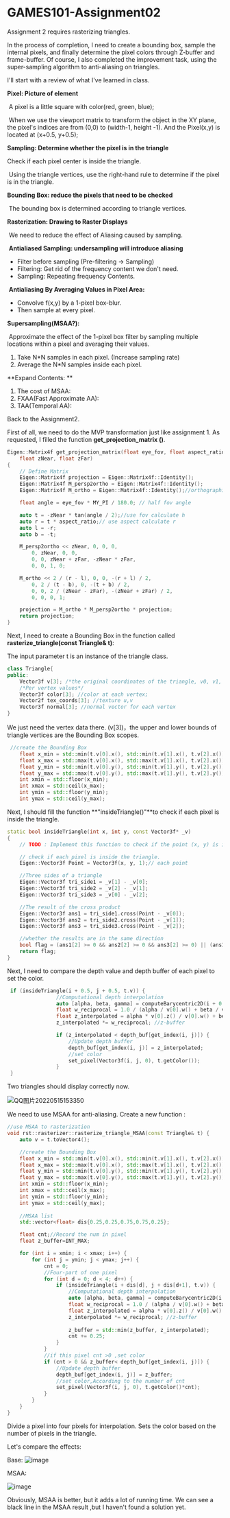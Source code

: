 # GAMES101-Assignment02 

Assignment 2 requires rasterizing triangles. 

In the process of completion, I need to create a bounding box, sample the internal pixels, and finally determine the pixel colors through Z-buffer and frame-buffer. Of course, I also completed the improvement task, using the super-sampling algorithm to anti-aliasing on triangles.

I'll start with a review of what I've learned in class.

**Pixel: Picture of element**

​		A pixel is a little square with color(red, green, blue);

​		When we use the viewport matrix to transform the object in the XY plane, the pixel's indices are from (0,0) to (width-1, height -1). And the Pixel(x,y) is located at (x+0.5, y+0.5); 


**Sampling: Determine whether the pixel is in the triangle**

   Check if each pixel center is inside the triangle.

​	Using the triangle vertices, use the right-hand rule to determine if the pixel is in the triangle.  

**Bounding Box: reduce the pixels that need to be checked**


​		The bounding box is determined according to triangle vertices.



**Rasterization: Drawing to Raster Displays**

​	We need to reduce the effect of Aliasing caused by sampling.

​	**Antialiased Sampling: undersampling will introduce aliasing**

- Filter before sampling (Pre-filtering -> Sampling)
- Filtering: Get rid of the frequency content we don't need.
- Sampling: Repeating frequency Contents.

​	**Antialiasing By Averaging Values in Pixel Area:** 

- Convolve f(x,y) by a 1-pixel box-blur. 
- Then sample at every pixel.



**Supersampling(MSAA?):** 

​		Approximate the effect of the 1-pixel box filter by sampling multiple locations within a pixel and averaging their values.

1. Take N*N samples in each pixel. (Increase sampling rate)
2. Average the N*N samples inside each pixel.



**Expand Contents: **

1. The cost of MSAA: 
2. FXAA(Fast Approximate AA): 
3. TAA(Temporal AA):  



Back to the Assignment2.

First of all, we need to do the MVP transformation just like assignment 1. As requested, I filled the function **get_projection_matrix ()**.

```CPP
Eigen::Matrix4f get_projection_matrix(float eye_fov, float aspect_ratio,
    float zNear, float zFar)
{
    // Define Matrix
    Eigen::Matrix4f projection = Eigen::Matrix4f::Identity();
    Eigen::Matrix4f M_persp2ortho = Eigen::Matrix4f::Identity();
    Eigen::Matrix4f M_ortho = Eigen::Matrix4f::Identity();//orthographic Matrix

    float angle = eye_fov * MY_PI / 180.0; // half fov angle

    auto t = -zNear * tan(angle / 2);//use fov calculate h
    auto r = t * aspect_ratio;// use aspect calculate r
    auto l = -r;
    auto b = -t;

    M_persp2ortho << zNear, 0, 0, 0,
        0, zNear, 0, 0,
        0, 0, zNear + zFar, -zNear * zFar,
        0, 0, 1, 0;

    M_ortho << 2 / (r - l), 0, 0, -(r + l) / 2,
        0, 2 / (t - b), 0, -(t + b) / 2,
        0, 0, 2 / (zNear - zFar), -(zNear + zFar) / 2,
        0, 0, 0, 1;

    projection = M_ortho * M_persp2ortho * projection;
    return projection;
}
```

Next, I need to create a Bounding Box in the function called **rasterize_triangle(const Triangle& t)**:

The input parameter t is an instance of the triangle class.

```CPP
class Triangle{
public:
    Vector3f v[3]; /*the original coordinates of the triangle, v0, v1, v2 in counter clockwise order*/
    /*Per vertex values*/
    Vector3f color[3]; //color at each vertex;
    Vector2f tex_coords[3]; //texture u,v
    Vector3f normal[3]; //normal vector for each vertex
}
```

We just need the vertex data there. (v[3])，the upper and lower bounds of triangle vertices are the Bounding Box scopes.

```CPP
 //create the Bounding Box
    float x_min = std::min(t.v[0].x(), std::min(t.v[1].x(), t.v[2].x()));
    float x_max = std::max(t.v[0].x(), std::max(t.v[1].x(), t.v[2].x()));
    float y_min = std::min(t.v[0].y(), std::min(t.v[1].y(), t.v[2].y()));
    float y_max = std::max(t.v[0].y(), std::max(t.v[1].y(), t.v[2].y()));
    int xmin = std::floor(x_min);
    int xmax = std::ceil(x_max);
    int ymin = std::floor(y_min);
    int ymax = std::ceil(y_max);
```

Next,   I should fill the function **"insideTriangle()"**to check if each pixel is inside the triangle.

```CPP
static bool insideTriangle(int x, int y, const Vector3f* _v)
{
    // TODO : Implement this function to check if the point (x, y) is inside the triangle represented by _v[0], _v[1], _v[2]

    // check if each pixel is inside the triangle.
    Eigen::Vector3f Point = Vector3f(x, y, 1);// each point

    //Three sides of a triangle
    Eigen::Vector3f tri_side1 = _v[1] - _v[0];
    Eigen::Vector3f tri_side2 = _v[2] - _v[1];
    Eigen::Vector3f tri_side3 = _v[0] - _v[2];

    //The result of the cross product
    Eigen::Vector3f ans1 = tri_side1.cross(Point - _v[0]);
    Eigen::Vector3f ans2 = tri_side2.cross(Point - _v[1]);
    Eigen::Vector3f ans3 = tri_side3.cross(Point - _v[2]);

    //whether the results are in the same direction
    bool flag = (ans1[2] >= 0 && ans2[2] >= 0 && ans3[2] >= 0) || (ans1[2] < 0 && ans2[2] < 0 && -ans3[2] < 0);
    return flag;
}
```

Next, I need to compare the depth value and depth buffer of each pixel to set the color.

```CPP
 if (insideTriangle(i + 0.5, j + 0.5, t.v)) {
                //Computational depth interpolation
                auto [alpha, beta, gamma] = computeBarycentric2D(i + 0.5, j + 0.5, t.v); //Compute interpolated centroids
                float w_reciprocal = 1.0 / (alpha / v[0].w() + beta / v[1].w() + gamma / v[2].w());
                float z_interpolated = alpha * v[0].z() / v[0].w() + beta * v[1].z() / v[1].w() + gamma * v[2].z() / v[2].w();
                z_interpolated *= w_reciprocal; //z-buffer

                if (z_interpolated < depth_buf[get_index(i, j)]) { 
                    //Update depth buffer
                    depth_buf[get_index(i, j)] = z_interpolated;
                    //set color
                    set_pixel(Vector3f(i, j, 0), t.getColor());
                }
 }
```

Two triangles should display correctly now.

![QQ图片20220515153350](https://user-images.githubusercontent.com/68177870/168466393-1970cf08-d27c-40af-8535-acdb4c153dd6.png)


We need to use MSAA for anti-aliasing. Create a new function :

```CPP
//use MSAA to rasterization
void rst::rasterizer::rasterize_triangle_MSAA(const Triangle& t) {
    auto v = t.toVector4();

    //create the Bounding Box
    float x_min = std::min(t.v[0].x(), std::min(t.v[1].x(), t.v[2].x()));
    float x_max = std::max(t.v[0].x(), std::max(t.v[1].x(), t.v[2].x()));
    float y_min = std::min(t.v[0].y(), std::min(t.v[1].y(), t.v[2].y()));
    float y_max = std::max(t.v[0].y(), std::max(t.v[1].y(), t.v[2].y()));
    int xmin = std::floor(x_min);
    int xmax = std::ceil(x_max);
    int ymin = std::floor(y_min);
    int ymax = std::ceil(y_max);
    
    //MSAA list
    std::vector<float> dis{0.25,0.25,0.75,0.75,0.25};

    float cnt;//Record the num in pixel
    float z_buffer=INT_MAX;

    for (int i = xmin; i < xmax; i++) {
        for (int j = ymin; j < ymax; j++) {
            cnt = 0;
            //Four-part of one pixel
            for (int d = 0; d < 4; d++) {
                if (insideTriangle(i + dis[d], j + dis[d+1], t.v)) {
                    //Computational depth interpolation
                    auto [alpha, beta, gamma] = computeBarycentric2D(i + dis[d], j + dis[d + 1], t.v); //Compute interpolated centroids
                    float w_reciprocal = 1.0 / (alpha / v[0].w() + beta / v[1].w() + gamma / v[2].w());
                    float z_interpolated = alpha * v[0].z() / v[0].w() + beta * v[1].z() / v[1].w() + gamma * v[2].z() / v[2].w();
                    z_interpolated *= w_reciprocal; //z-buffer
                    
                    z_buffer = std::min(z_buffer, z_interpolated);
                    cnt += 0.25;
                }
            }
            //if this pixel cnt >0 ,set color
            if (cnt > 0 && z_buffer< depth_buf[get_index(i, j)]) {
                //Update depth buffer
                depth_buf[get_index(i, j)] = z_buffer;
                //set color,According to the number of cnt
                set_pixel(Vector3f(i, j, 0), t.getColor()*cnt);
            }
        }
    }
}

```

Divide a pixel into four pixels for interpolation. Sets the color based on the number of pixels in the triangle.

Let's compare the effects: 

Base:
![image](https://user-images.githubusercontent.com/68177870/168466448-5a209696-f0c3-4e49-9579-f5011d6950cf.png)



MSAA:

![image](https://user-images.githubusercontent.com/68177870/168466556-f59e9528-6470-441a-b1df-215256a4f1ed.png)


Obviously, MSAA is better, but it adds a lot of running time. We can see a black line in the MSAA result ,but I haven't found a solution yet.

